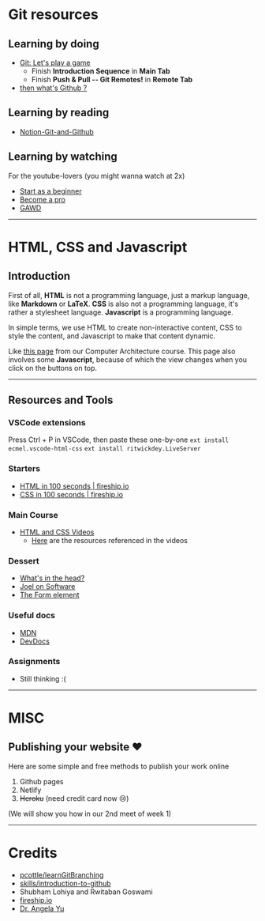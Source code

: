 # Git resources 
## Learning by doing
- [Git: Let's play a game](https://learngitbranching.js.org/)
  - Finish **Introduction Sequence** in **Main Tab**
  - Finish **Push & Pull -- Git Remotes!** in **Remote Tab**
- [then what's Github ?](https://github.com/skills/introduction-to-github)

## Learning by reading
- [Notion-Git-and-Github](https://shubhlohiya.notion.site/Version-Control-with-Git-51504dd7484e446aa5f5a50b757a29b4)

## Learning by watching
For the youtube-lovers (you might wanna watch at 2x)
- [Start as a beginner](https://www.youtube.com/watch?v=RGOj5yH7evk)
- [Become a pro](https://www.youtube.com/watch?v=Uszj_k0DGsg&list=PLLJ1hZKyeCH1I8dP0UNTpWoIhsl6KpVbu&index=2)
- [GAWD](https://www.youtube.com/watch?v=qsTthZi23VE&list=PLLJ1hZKyeCH1I8dP0UNTpWoIhsl6KpVbu&index=6)

---

# HTML, CSS and Javascript
## Introduction
First of all, **HTML** is not a programming language, just a markup language, like **Markdown** or **LaTeX**.
**CSS** is also not a programming language, it's rather a stylesheet language.
**Javascript** is a programming language.

In simple terms, we use HTML to create non-interactive content, CSS to style the content, and Javascript to make that content dynamic.

Like [this page](https://www.cse.iitb.ac.in/~biswa/courses/CS230/main.html) from our Computer Architecture course. This page also involves some **Javascript**, because of which the view changes when you click on the buttons on top.

---
## Resources and Tools
### VSCode extensions 
Press Ctrl + P in VSCode, then paste these one-by-one 
`ext install ecmel.vscode-html-css`
`ext install ritwickdey.LiveServer`

### Starters
- [HTML in 100 seconds | fireship.io](https://www.youtube.com/watch?v=ok-plXXHlWw)
- [CSS in 100 seconds | fireship.io](https://www.youtube.com/watch?v=OEV8gMkCHXQ)

### Main Course
- [HTML and CSS Videos](https://drive.google.com/drive/folders/1zuYlRdC2iflooOycEBsLekZN7a1f0hcv?usp=share_link)
  - [Here](https://appbrewery.com/p/web-development-course-resources) are the resources referenced in the videos 

### Dessert
- [What's in the head?](https://developer.mozilla.org/en-US/docs/Learn/HTML/Introduction_to_HTML/The_head_metadata_in_HTML)
- [Joel on Software](https://www.joelonsoftware.com/2003/10/08/the-absolute-minimum-every-software-developer-absolutely-positively-must-know-about-unicode-and-character-sets-no-excuses/)
- [The Form element](https://developer.mozilla.org/en-US/docs/Web/HTML/Element/form)

### Useful docs
- [MDN](https://developer.mozilla.org/en-US/docs/Web/HTML) 
- [DevDocs](https://devdocs.io/html/)

### Assignments
- Still thinking :(

---
# MISC
## Publishing your website ❤️

Here are some simple and free methods to publish your work online
1. Github pages
2. Netlify
3. ~~Heroku~~ (need credit card now :cry:)

(We will show you how in our 2nd meet of week 1)

---

# Credits
- [pcottle/learnGitBranching](https://github.com/pcottle/learnGitBranching)
- [skills/introduction-to-github](https://github.com/skills/introduction-to-github)
- Shubham Lohiya and Rwitaban Goswami
- [fireship.io](https://fireship.io/)
- [Dr. Angela Yu](https://www.udemy.com/course/the-complete-web-development-bootcamp/)
